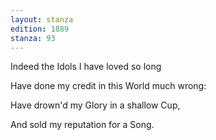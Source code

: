 ```yaml
---
layout: stanza
edition: 1889
stanza: 93
---
```


Indeed the Idols I have loved so long

Have done my credit in this World much wrong:

Have drown'd my Glory in a shallow Cup,

And sold my reputation for a Song.